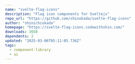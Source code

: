 ```yaml
---
name: "svelte-flag-icons"
description: "Flag icon components for Sveltejs"
repo_url: "https://github.com/shinokada/svelte-flag-icons"
author: "shinichiokada"
homepage: "https://svelte-flag-icons.codewithshin.com/"
downloads: 3650
dependents: 2
updated: "2025-03-06T05:11:05.736Z"
tags: 
  - component-library
  - ui
---
```

